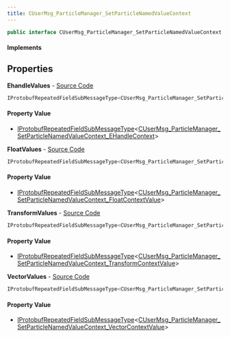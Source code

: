 ```yaml
---
title: CUserMsg_ParticleManager_SetParticleNamedValueContext
---
```


```csharp
public interface CUserMsg_ParticleManager_SetParticleNamedValueContext : ITypedProtobuf<CUserMsg_ParticleManager_SetParticleNamedValueContext>, INativeHandle
```

#### Implements

## Properties

**EhandleValues** - [Source Code](https://github.com/swiftly-solution/swiftlys2/blob/master/managed/src/SwiftlyS2.Generated/Protobufs/Interfaces/CUserMsg_ParticleManager_SetParticleNamedValueContext.cs#L22)

```csharp
IProtobufRepeatedFieldSubMessageType<CUserMsg_ParticleManager_SetParticleNamedValueContext_EHandleContext> EhandleValues { get; }
```

#### Property Value

- [IProtobufRepeatedFieldSubMessageType](/docs/api/shared/netmessages/iprotobufrepeatedfieldsubmessagetype-1)<[CUserMsg_ParticleManager_SetParticleNamedValueContext_EHandleContext](/docs/api/shared/protobufdefinitions/cusermsg_particlemanager_setparticlenamedvaluecontext_ehandlecontext)>

**FloatValues** - [Source Code](https://github.com/swiftly-solution/swiftlys2/blob/master/managed/src/SwiftlyS2.Generated/Protobufs/Interfaces/CUserMsg_ParticleManager_SetParticleNamedValueContext.cs#L13)

```csharp
IProtobufRepeatedFieldSubMessageType<CUserMsg_ParticleManager_SetParticleNamedValueContext_FloatContextValue> FloatValues { get; }
```

#### Property Value

- [IProtobufRepeatedFieldSubMessageType](/docs/api/shared/netmessages/iprotobufrepeatedfieldsubmessagetype-1)<[CUserMsg_ParticleManager_SetParticleNamedValueContext_FloatContextValue](/docs/api/shared/protobufdefinitions/cusermsg_particlemanager_setparticlenamedvaluecontext_floatcontextvalue)>

**TransformValues** - [Source Code](https://github.com/swiftly-solution/swiftlys2/blob/master/managed/src/SwiftlyS2.Generated/Protobufs/Interfaces/CUserMsg_ParticleManager_SetParticleNamedValueContext.cs#L19)

```csharp
IProtobufRepeatedFieldSubMessageType<CUserMsg_ParticleManager_SetParticleNamedValueContext_TransformContextValue> TransformValues { get; }
```

#### Property Value

- [IProtobufRepeatedFieldSubMessageType](/docs/api/shared/netmessages/iprotobufrepeatedfieldsubmessagetype-1)<[CUserMsg_ParticleManager_SetParticleNamedValueContext_TransformContextValue](/docs/api/shared/protobufdefinitions/cusermsg_particlemanager_setparticlenamedvaluecontext_transformcontextvalue)>

**VectorValues** - [Source Code](https://github.com/swiftly-solution/swiftlys2/blob/master/managed/src/SwiftlyS2.Generated/Protobufs/Interfaces/CUserMsg_ParticleManager_SetParticleNamedValueContext.cs#L16)

```csharp
IProtobufRepeatedFieldSubMessageType<CUserMsg_ParticleManager_SetParticleNamedValueContext_VectorContextValue> VectorValues { get; }
```

#### Property Value

- [IProtobufRepeatedFieldSubMessageType](/docs/api/shared/netmessages/iprotobufrepeatedfieldsubmessagetype-1)<[CUserMsg_ParticleManager_SetParticleNamedValueContext_VectorContextValue](/docs/api/shared/protobufdefinitions/cusermsg_particlemanager_setparticlenamedvaluecontext_vectorcontextvalue)>

